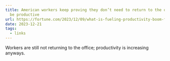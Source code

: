 ```yaml
---
title: American workers keep proving they don’t need to return to the office to
  be productive
url: https://fortune.com/2023/12/09/what-is-fueling-productivity-boom-four-reasons/
date: 2023-12-21
tags:
  - links
---
```


Workers are still not returning to the office; productivity is increasing anyways.

